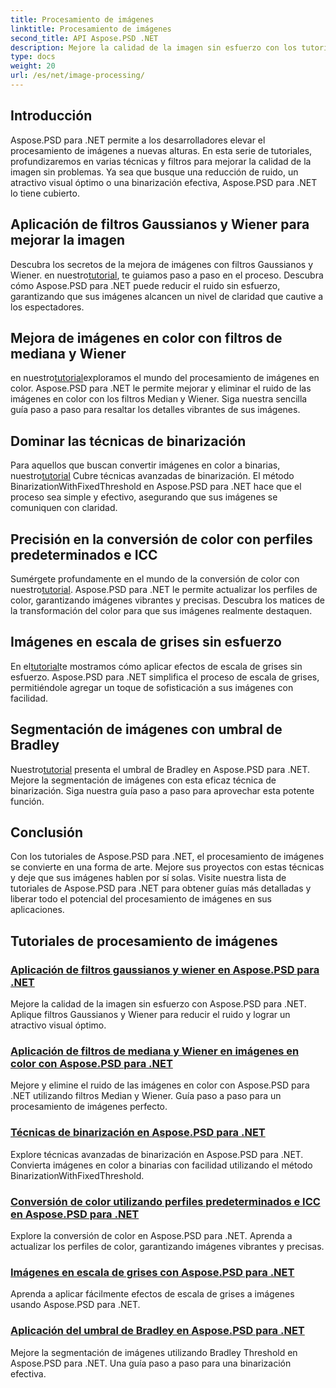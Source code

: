 ```yaml
---
title: Procesamiento de imágenes
linktitle: Procesamiento de imágenes
second_title: API Aspose.PSD .NET
description: Mejore la calidad de la imagen sin esfuerzo con los tutoriales de Aspose.PSD para .NET. Aprenda técnicas como filtros gaussianos y wiener, conversión de color, binarización y más.
type: docs
weight: 20
url: /es/net/image-processing/
---
```


## Introducción

Aspose.PSD para .NET permite a los desarrolladores elevar el procesamiento de imágenes a nuevas alturas. En esta serie de tutoriales, profundizaremos en varias técnicas y filtros para mejorar la calidad de la imagen sin problemas. Ya sea que busque una reducción de ruido, un atractivo visual óptimo o una binarización efectiva, Aspose.PSD para .NET lo tiene cubierto.

## Aplicación de filtros Gaussianos y Wiener para mejorar la imagen
 Descubra los secretos de la mejora de imágenes con filtros Gaussianos y Wiener. en nuestro[tutorial](./apply-gaussian-wiener-filters/), te guiamos paso a paso en el proceso. Descubra cómo Aspose.PSD para .NET puede reducir el ruido sin esfuerzo, garantizando que sus imágenes alcancen un nivel de claridad que cautive a los espectadores.

## Mejora de imágenes en color con filtros de mediana y Wiener
 en nuestro[tutorial](./apply-median-wiener-filters-color-images/)exploramos el mundo del procesamiento de imágenes en color. Aspose.PSD para .NET le permite mejorar y eliminar el ruido de las imágenes en color con los filtros Median y Wiener. Siga nuestra sencilla guía paso a paso para resaltar los detalles vibrantes de sus imágenes.

## Dominar las técnicas de binarización
 Para aquellos que buscan convertir imágenes en color a binarias, nuestro[tutorial](./binarization-techniques/) Cubre técnicas avanzadas de binarización. El método BinarizationWithFixedThreshold en Aspose.PSD para .NET hace que el proceso sea simple y efectivo, asegurando que sus imágenes se comuniquen con claridad.

## Precisión en la conversión de color con perfiles predeterminados e ICC
 Sumérgete profundamente en el mundo de la conversión de color con nuestro[tutorial](./color-conversion-default-icc-profiles/). Aspose.PSD para .NET le permite actualizar los perfiles de color, garantizando imágenes vibrantes y precisas. Descubra los matices de la transformación del color para que sus imágenes realmente destaquen.

## Imágenes en escala de grises sin esfuerzo
 En el[tutorial](./grayscaling-images/)te mostramos cómo aplicar efectos de escala de grises sin esfuerzo. Aspose.PSD para .NET simplifica el proceso de escala de grises, permitiéndole agregar un toque de sofisticación a sus imágenes con facilidad.

## Segmentación de imágenes con umbral de Bradley
 Nuestro[tutorial](./apply-bradley-threshold/) presenta el umbral de Bradley en Aspose.PSD para .NET. Mejore la segmentación de imágenes con esta eficaz técnica de binarización. Siga nuestra guía paso a paso para aprovechar esta potente función.

## Conclusión
Con los tutoriales de Aspose.PSD para .NET, el procesamiento de imágenes se convierte en una forma de arte. Mejore sus proyectos con estas técnicas y deje que sus imágenes hablen por sí solas. Visite nuestra lista de tutoriales de Aspose.PSD para .NET para obtener guías más detalladas y liberar todo el potencial del procesamiento de imágenes en sus aplicaciones.

## Tutoriales de procesamiento de imágenes
### [Aplicación de filtros gaussianos y wiener en Aspose.PSD para .NET](./apply-gaussian-wiener-filters/)
Mejore la calidad de la imagen sin esfuerzo con Aspose.PSD para .NET. Aplique filtros Gaussianos y Wiener para reducir el ruido y lograr un atractivo visual óptimo.
### [Aplicación de filtros de mediana y Wiener en imágenes en color con Aspose.PSD para .NET](./apply-median-wiener-filters-color-images/)
Mejore y elimine el ruido de las imágenes en color con Aspose.PSD para .NET utilizando filtros Median y Wiener. Guía paso a paso para un procesamiento de imágenes perfecto.
### [Técnicas de binarización en Aspose.PSD para .NET](./binarization-techniques/)
Explore técnicas avanzadas de binarización en Aspose.PSD para .NET. Convierta imágenes en color a binarias con facilidad utilizando el método BinarizationWithFixedThreshold.
### [Conversión de color utilizando perfiles predeterminados e ICC en Aspose.PSD para .NET](./color-conversion-default-icc-profiles/)
Explore la conversión de color en Aspose.PSD para .NET. Aprenda a actualizar los perfiles de color, garantizando imágenes vibrantes y precisas.
### [Imágenes en escala de grises con Aspose.PSD para .NET](./grayscaling-images/)
Aprenda a aplicar fácilmente efectos de escala de grises a imágenes usando Aspose.PSD para .NET.
### [Aplicación del umbral de Bradley en Aspose.PSD para .NET](./apply-bradley-threshold/)
Mejore la segmentación de imágenes utilizando Bradley Threshold en Aspose.PSD para .NET. Una guía paso a paso para una binarización efectiva.